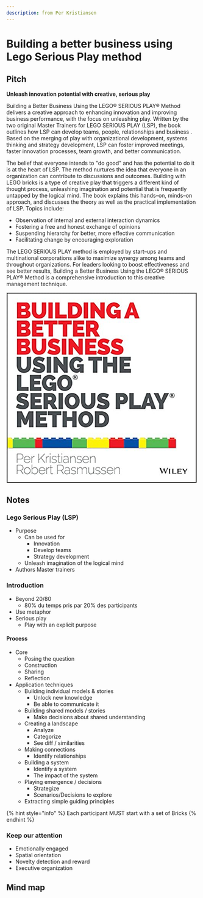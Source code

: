 ```yaml
---
description: from Per Kristiansen
---
```


# Building a better business using Lego Serious Play method

## Pitch

**Unleash innovation potential with creative, serious play**

Building a Better Business Using the LEGO® SERIOUS PLAY® Method delivers a creative approach to enhancing innovation and improving business performance, with the focus on unleashing play. Written by the two original Master Trainers for LEGO SERIOUS PLAY \(LSP\), the book outlines how LSP can develop teams, people, relationships and business . Based on the merging of play with organizational development, systems thinking and strategy development, LSP can foster improved meetings, faster innovation processes, team growth, and better communication.

The belief that everyone intends to "do good" and has the potential to do it is at the heart of LSP. The method nurtures the idea that everyone in an organization can contribute to discussions and outcomes. Building with LEGO bricks is a type of creative play that triggers a different kind of thought process, unleashing imagination and potential that is frequently untapped by the logical mind. The book explains this hands–on, minds–on approach, and discusses the theory as well as the practical implementation of LSP. Topics include:

* Observation of internal and external interaction dynamics
* Fostering a free and honest exchange of opinions
* Suspending hierarchy for better, more effective communication
* Facilitating change by encouraging exploration

The LEGO SERIOUS PLAY method is employed by start–ups and multinational corporations alike to maximize synergy among teams and throughout organizations. For leaders looking to boost effectiveness and see better results, Building a Better Business Using the LEGO® SERIOUS PLAY® Method is a comprehensive introduction to this creative management technique.

![](../../../.gitbook/assets/image%20%28135%29.png)

## Notes

### Lego Serious Play \(LSP\) 

* Purpose
  * Can be used for
    * Innovation
    * Develop teams
    * Strategy development
  * Unleash imagination of the logical mind
* Authors Master trainers

### Introduction

* Beyond 20/80
  * 80% du temps pris par 20% des participants
* Use metaphor
* Serious play
  * Play with an explicit purpose

#### Process

* Core
  * Posing the question
  * Construction
  * Sharing
  * Reflection
* Application techniques
  * Building individual models & stories
    * Unlock new knowledge
    * Be able to communicate it 
  * Building shared models / stories 
    * Make decisions about shared understanding
  * Creating a landscape 
    * Analyze 
    * Categorize 
    * See diff / similarities 
  * Making connections
    * Identify relationships
  * Building a system 
    * Identify a system
    * The impact of the system 
  * Playing emergence / decisions 
    * Strategize 
    * Scenarios/Decisions to explore 
  * Extracting simple guiding principles

{% hint style="info" %}
Each participant MUST start with a set of Bricks
{% endhint %}

### Keep our attention

* Emotionally engaged
* Spatial orientation
* Novelty detection and reward 
* Executive organization

## Mind map



